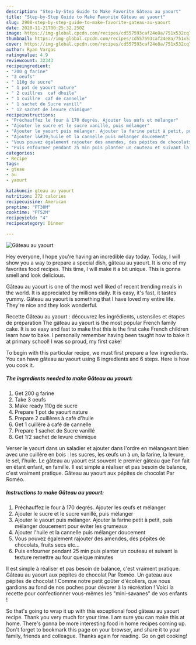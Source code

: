 ```yaml
---
description: "Step-by-Step Guide to Make Favorite Gâteau au yaourt"
title: "Step-by-Step Guide to Make Favorite Gâteau au yaourt"
slug: 2908-step-by-step-guide-to-make-favorite-gateau-au-yaourt
date: 2020-11-21T00:25:32.250Z
image: https://img-global.cpcdn.com/recipes/cd557593caf24e8a/751x532cq70/gateau-au-yaourt-photo-principale-de-la-recette.jpg
thumbnail: https://img-global.cpcdn.com/recipes/cd557593caf24e8a/751x532cq70/gateau-au-yaourt-photo-principale-de-la-recette.jpg
cover: https://img-global.cpcdn.com/recipes/cd557593caf24e8a/751x532cq70/gateau-au-yaourt-photo-principale-de-la-recette.jpg
author: Ryan Vargas
ratingvalue: 4.9
reviewcount: 32343
recipeingredient:
- "200 g farine"
- "3 oeufs"
- " 110g de sucre"
- " 1 pot de yaourt nature"
- " 2 cuillres  caf dhuile"
- " 1 cuillre  caf de cannelle"
- " 1 sachet de Sucre vanill"
- " 12 sachet de levure chimique"
recipeinstructions:
- "Préchauffez le four à 170 degrés. Ajouter les œufs et mélanger"
- "Ajouter le sucre et le sucre vanillé, puis mélanger"
- "Ajouter le yaourt puis mélanger. Ajouter la farine petit à petit, puis mélanger doucement pour éviter les grumeaux"
- "Ajouter l&#39;huile et la cannelle puis mélanger doucement"
- "Vous pouvez également rajouter des amendes, des pépites de chocolats, fruits secs etc..."
- "Puis enfourner pendant 25 min puis planter un couteau et suivant la texture remettre au four quelque minutes"
categories:
- Recipe
tags:
- gteau
- au
- yaourt

katakunci: gteau au yaourt 
nutrition: 272 calories
recipecuisine: American
preptime: "PT30M"
cooktime: "PT52M"
recipeyield: "4"
recipecategory: Dinner

---
```



![Gâteau au yaourt](https://img-global.cpcdn.com/recipes/cd557593caf24e8a/751x532cq70/gateau-au-yaourt-photo-principale-de-la-recette.jpg)

Hey everyone, I hope you're having an incredible day today. Today, I will show you a way to prepare a special dish, gâteau au yaourt. It is one of my favorites food recipes. This time, I will make it a bit unique. This is gonna smell and look delicious.

Gâteau au yaourt is one of the most well liked of recent trending meals in the world. It is appreciated by millions daily. It is easy, it's fast, it tastes yummy. Gâteau au yaourt is something that I have loved my entire life. They're nice and they look wonderful.

Recette Gâteau au yaourt : découvrez les ingrédients, ustensiles et étapes de préparation The gâteau au yaourt is the most popular French family cake. It is so easy and fast to make that this is the first cake French children learn how to bake. I personally remember having been taught how to bake it at primary school! I was so proud, my first cake!


To begin with this particular recipe, we must first prepare a few ingredients. You can have gâteau au yaourt using 8 ingredients and 6 steps. Here is how you cook it.

<!--inarticleads1-->

##### The ingredients needed to make Gâteau au yaourt:

1. Get 200 g farine
1. Take 3 oeufs
1. Make ready  110g de sucre
1. Prepare  1 pot de yaourt nature
1. Prepare  2 cuillères à café d&#39;huile
1. Get  1 cuillère à café de cannelle
1. Prepare  1 sachet de Sucre vanillé
1. Get  1/2 sachet de levure chimique


Verser le yaourt dans un saladier et ajouter dans l&#39;ordre en mélangeant bien avec une cuillère en bois : les sucres, les œufs un à un, la farine, la levure, le sel, l&#39;huile. Le gâteau au yaourt est souvent le premier gâteau que l&#39;on fait en étant enfant, en famille. Il est simple à réaliser et pas besoin de balance, c&#39;est vraiment pratique. Gâteau au yaourt aux pépites de chocolat Par Roméo. 

<!--inarticleads2-->

##### Instructions to make Gâteau au yaourt:

1. Préchauffez le four à 170 degrés. Ajouter les œufs et mélanger
1. Ajouter le sucre et le sucre vanillé, puis mélanger
1. Ajouter le yaourt puis mélanger. Ajouter la farine petit à petit, puis mélanger doucement pour éviter les grumeaux
1. Ajouter l&#39;huile et la cannelle puis mélanger doucement
1. Vous pouvez également rajouter des amendes, des pépites de chocolats, fruits secs etc...
1. Puis enfourner pendant 25 min puis planter un couteau et suivant la texture remettre au four quelque minutes


Il est simple à réaliser et pas besoin de balance, c&#39;est vraiment pratique. Gâteau au yaourt aux pépites de chocolat Par Roméo. Un gateau aux pépites de chocolat ! Comme notre petit goûter d&#39;écoliers, que nous gardions au fond de nos poches pour dévorer à la récréation ! Voici la recette pour confectionner vous-mêmes les &#34;mini-savanes&#34; de vos enfants ! 

So that's going to wrap it up with this exceptional food gâteau au yaourt recipe. Thank you very much for your time. I am sure you can make this at home. There's gonna be more interesting food in home recipes coming up. Don't forget to bookmark this page on your browser, and share it to your family, friends and colleague. Thanks again for reading. Go on get cooking!

